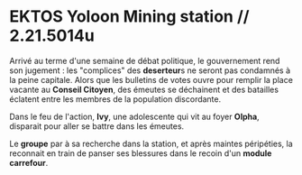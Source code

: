 # EKTOS Yoloon Mining station // 2.21.5014u

Arrivé au terme d'une semaine de débat politique, le gouvernement rend son jugement : les "complices" des **deserteur**s ne seront pas condamnés à la peine capitale. Alors que les bulletins de votes ouvre pour remplir la place vacante au **Conseil Citoyen**, des émeutes se déchainent et des batailles éclatent entre les membres de la population discordante.

Dans le feu de l'action, **Ivy**, une adolescente qui vit au foyer **Olpha**, disparait pour aller se battre dans les émeutes.

Le **groupe** par à sa recherche dans la station, et après maintes péripéties, la reconnait en train de panser ses blessures dans le recoin d'un **module carrefour**.
